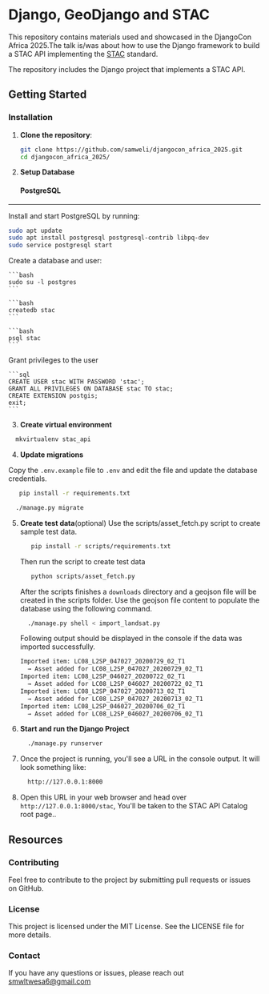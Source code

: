 # Django, GeoDjango and STAC

This repository contains materials used and showcased in the DjangoCon Africa 2025.The talk is/was about
how to use the Django framework to build a STAC API implementing the [STAC](https://stacspec.org/) standard.


The repository includes the Django project that implements a STAC API.



## Getting Started

### Installation

1. **Clone the repository**:
   ```bash
   git clone https://github.com/samweli/djangocon_africa_2025.git
   cd djangocon_africa_2025/
   ```

2. **Setup Database**
   #### PostgreSQL
__________

Install and start PostgreSQL by running:

 ```bash
 sudo apt update
 sudo apt install postgresql postgresql-contrib libpq-dev
 sudo service postgresql start
```


Create a database and user:

    ```bash
    sudo su -l postgres
    ```

    ```bash
    createdb stac
    ```

    ```bash
    psql stac
    ```

Grant privileges to the user

    ```sql
    CREATE USER stac WITH PASSWORD 'stac';
    GRANT ALL PRIVILEGES ON DATABASE stac TO stac;
    CREATE EXTENSION postgis;
    exit;
    ```


3. **Create virtual environment**

```bash
  mkvirtualenv stac_api
```
4. **Update migrations**

Copy the `.env.example` file to `.env` and 
edit the file and update the database credentials.


   ```bash
      pip install -r requirements.txt
   ```

   ```bash
     ./manage.py migrate
   ```

5. **Create test data**(optional)
   Use the scripts/asset_fetch.py script to create sample test data.

   ```bash
      pip install -r scripts/requirements.txt
   ```

   Then run the script to create test data

   ```bash  
      python scripts/asset_fetch.py
    ```

    After the scripts finishes a `downloads` directory and a geojson file will be created in the scripts folder.
    Use the geojson file content to populate the database using the following command.

    ```bash
      ./manage.py shell < import_landsat.py
    ```

    Following output should be displayed in the console if the data was imported successfully.

    ```bash
    Imported item: LC08_L2SP_047027_20200729_02_T1
      → Asset added for LC08_L2SP_047027_20200729_02_T1
    Imported item: LC08_L2SP_046027_20200722_02_T1
      → Asset added for LC08_L2SP_046027_20200722_02_T1
    Imported item: LC08_L2SP_047027_20200713_02_T1
      → Asset added for LC08_L2SP_047027_20200713_02_T1
    Imported item: LC08_L2SP_046027_20200706_02_T1
      → Asset added for LC08_L2SP_046027_20200706_02_T1
    ```

6. **Start and run the Django Project**
   
   ```bash
     ./manage.py runserver
   ```
7. Once the project is running, you'll see a URL in the console output. It will look something like:
    ```bash 
      http://127.0.0.1:8000
    ```
8. Open this URL in your web browser and head over `http://127.0.0.1:8000/stac`, You'll be taken to the STAC API Catalog root page..


## Resources 

### Contributing
Feel free to contribute to the project by submitting pull requests or issues on GitHub.


### License
This project is licensed under the MIT License. See the LICENSE file for more details.

### Contact
If you have any questions or issues, please reach out smwltwesa6@gmail.com